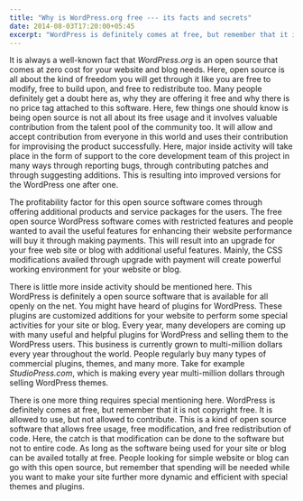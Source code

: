 ```yaml
---
title: "Why is WordPress.org free --- its facts and secrets"
date: 2014-08-03T17:20:00+05:45
excerpt: "WordPress is definitely comes at free, but remember that it is not copyright free."
---
```


It is always a well-known fact that *WordPress.org* is an open source that comes at zero cost for your website and blog needs. Here, open source is all about the kind of freedom you will get through it like you are free to modify, free to build upon, and free to redistribute too. Many people definitely get a doubt here as, why they are offering it free and why there is no price tag attached to this software. Here, few things one should know is being open source is not all about its free usage and it involves valuable contribution from the talent pool of the community too. It will allow and accept contribution from everyone in this world and uses their contribution for improvising the product successfully. Here, major inside activity will take place in the form of support to the core development team of this project in many ways through reporting bugs, through contributing patches and through suggesting additions. This is resulting into improved versions for the WordPress one after one.

The profitability factor for this open source software comes through offering additional products and service packages for the users. The free open source WordPress software comes with restricted features and people wanted to avail the useful features for enhancing their website performance will buy it through making payments. This will result into an upgrade for your free web site or blog with additional useful features. Mainly, the CSS modifications availed through upgrade with payment will create powerful working environment for your website or blog.

There is little more inside activity should be mentioned here. This WordPress is definitely a open source software that is available for all openly on the net. You might have heard of plugins for WordPress. These plugins are customized additions for your website to perform some special activities for your site or blog. Every year, many developers are coming up with many useful and helpful plugins for WordPress and selling them to the WordPress users. This business is currently grown to multi-million dollars every year throughout the world. People regularly buy many types of commercial plugins, themes, and many more. Take for example *StudioPress.com*, which is making every year multi-million dollars through selling WordPress themes.

There is one more thing requires special mentioning here. WordPress is definitely comes at free, but remember that it is not copyright free. It is allowed to use, but not allowed to contribute. This is a kind of open source software that allows free usage, free modification, and free redistribution of code. Here, the catch is that modification can be done to the software but not to entire code. As long as the software being used for your site or blog can be availed totally at free. People looking for simple website or blog can go with this open source, but remember that spending will be needed while you want to make your site further more dynamic and efficient with special themes and plugins.
